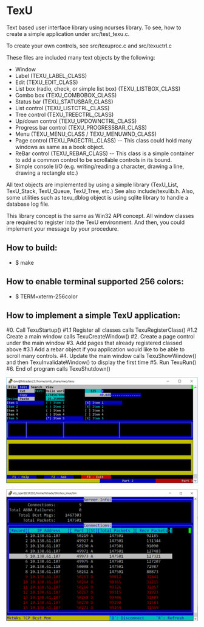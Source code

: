 # TexU
Text based user interface library using ncurses library. To see, how to create a simple application under src/test_texu.c.

To create your own controls, see src/texuproc.c and src/texuctrl.c

These files are included many text objects by the following:
- Window
- Label (TEXU_LABEL_CLASS)
- Edit (TEXU_EDIT_CLASS)
- List box (radio, check, or simple list box) (TEXU_LISTBOX_CLASS)
- Combo box (TEXU_COMBOBOX_CLASS)
- Status bar (TEXU_STATUSBAR_CLASS)
- List control (TEXU_LISTCTRL_CLASS)
- Tree control (TEXU_TREECTRL_CLASS)
- Up/down control (TEXU_UPDOWNCTRL_CLASS)
- Progress bar control (TEXU_PROGRESSBAR_CLASS)
- Menu (TEXU_MENU_CLASS / TEXU_MENUWND_CLASS)
- Page control (TEXU_PAGECTRL_CLASS) -- This class could hold many windows as same as a book object.
- ReBar control (TEXU_REBAR_CLASS) -- This class is a simple container to add a common control to be scrollable controls in its bound.
- Simple console I/O (e.g. writing/reading a character, drawing a line, drawing a rectangle etc.)

All text objects are implemented by using a simple library (TexU_List, TexU_Stack, TexU_Queue, TexU_Tree, etc.) See also include/texulib.h. Also, some utilities such as texu_dblog object is using sqlite library to handle a database log file.

This library concept is the same as Win32 API concept. All window classes are required to register into the TexU environment. And then, you could implement your message by your procedure.

How to build:
-------------
- $ make

How to enable terminal supported 256 colors:
--------------------------------------------
- $ TERM=xterm-256color

How to implement a simple TexU application:
-------------------------------------------
#0. Call TexuStartup()
#1.1 Register all classes calls TexuRegisterClass()
#1.2 Create a main window calls TexuCreateWindow()
#2. Create a page control under the main window
#3. Add pages that already registered classed above
#3.1 Add a rebar object if you application would like to be able to scroll many controls.
#4. Update the main window calls TexuShowWindow() and then TexuInvalidateWindow() to display the first time
#5. Run TexuRun()
#6. End of program calls TexuShutdown()

<p align="center">
  <img src="https://github.com/serameo/TexU/blob/master/samples/TexU_sample06.png" width="640" title="Sample1">
</p>
<p align="center">
  <img src="https://github.com/serameo/TexU/blob/master/samples/TexU_sample07.png" width="640" title="Sample2">
</p>
